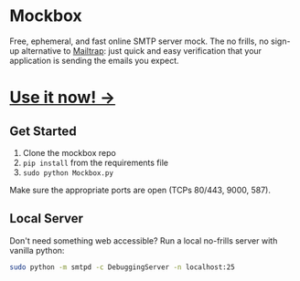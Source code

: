 # Mockbox
Free, ephemeral, and fast online SMTP server mock. The no frills, no sign-up alternative to [Mailtrap](https://mailtrap.io/): just quick and easy verification that your application is sending the emails you expect.

# [Use it now! →](http://mockbox.io)

## Get Started
1. Clone the mockbox repo
2. `pip install` from the requirements file
3. `sudo python Mockbox.py`

Make sure the appropriate ports are open (TCPs 80/443, 9000, 587).

## Local Server
Don't need something web accessible? Run a local no-frills server with vanilla python:
```bash
sudo python -m smtpd -c DebuggingServer -n localhost:25
```
